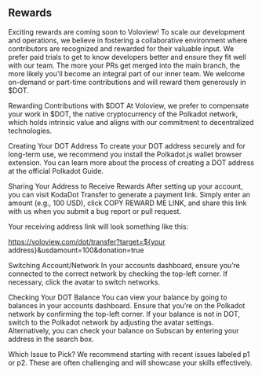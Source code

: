 ## Rewards

Exciting rewards are coming soon to Voloview! To scale our development and operations, we believe in fostering a collaborative environment where contributors are recognized and rewarded for their valuable input. We prefer paid trials to get to know developers better and ensure they fit well with our team. The more your PRs get merged into the main branch, the more likely you'll become an integral part of our inner team. We welcome on-demand or part-time contributions and will reward them generously in $DOT.

Rewarding Contributions with $DOT
At Voloview, we prefer to compensate your work in $DOT, the native cryptocurrency of the Polkadot network, which holds intrinsic value and aligns with our commitment to decentralized technologies.

Creating Your DOT Address
To create your DOT address securely and for long-term use, we recommend you install the Polkadot.js wallet browser extension. You can learn more about the process of creating a DOT address at the official Polkadot Guide.

Sharing Your Address to Receive Rewards
After setting up your account, you can visit KodaDot Transfer to generate a payment link. Simply enter an amount (e.g., 100 USD), click COPY REWARD ME LINK, and share this link with us when you submit a bug report or pull request.

Your receiving address link will look something like this:

https://voloview.com/dot/transfer?target=${your address}&usdamount=100&donation=true


Switching Account/Network
In your accounts dashboard, ensure you’re connected to the correct network by checking the top-left corner. If necessary, click the avatar to switch networks.

Checking Your DOT Balance
You can view your balance by going to balances in your accounts dashboard. Ensure that you’re on the Polkadot network by confirming the top-left corner. If your balance is not in DOT, switch to the Polkadot network by adjusting the avatar settings. Alternatively, you can check your balance on Subscan by entering your address in the search box.



Which Issue to Pick?
We recommend starting with recent issues labeled p1 or p2. These are often challenging and will showcase your skills effectively.
